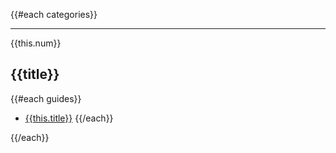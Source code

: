 <!-- Guides for path -->

{{#each categories}}

<hr />

<div class="path--counter">{{this.num}}</div>

## {{title}}

{{#each guides}}
* [{{this.title}}]({{../../path}}/{{this.id}})
{{/each}}

{{/each}}
